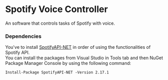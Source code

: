 # Spotify Voice Controller

An software that controls tasks of Spotify with voice.

### Dependencies

You've to install [SpotifyAPI-NET](https://github.com/JohnnyCrazy/SpotifyAPI-NET) in order of using the functionalities of Spotify API.<br /> 
You can install the packages from Visual Studio in Tools tab and then NuGet Package Manager Console by using the following command:

```
Install-Package SpotifyAPI-NET -Version 2.17.1
```
